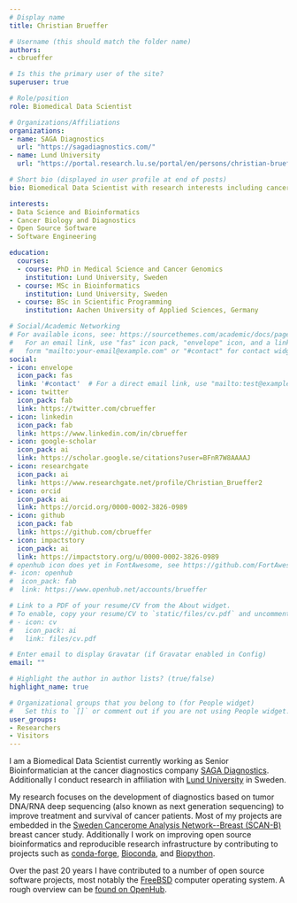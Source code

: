 ```yaml
---
# Display name
title: Christian Brueffer

# Username (this should match the folder name)
authors:
- cbrueffer

# Is this the primary user of the site?
superuser: true

# Role/position
role: Biomedical Data Scientist

# Organizations/Affiliations
organizations:
- name: SAGA Diagnostics
  url: "https://sagadiagnostics.com/"
- name: Lund University
  url: "https://portal.research.lu.se/portal/en/persons/christian-brueffer"

# Short bio (displayed in user profile at end of posts)
bio: Biomedical Data Scientist with research interests including cancer diagnostics, cancer biology, and open source bioinformatics.

interests:
- Data Science and Bioinformatics
- Cancer Biology and Diagnostics
- Open Source Software
- Software Engineering

education:
  courses:
  - course: PhD in Medical Science and Cancer Genomics
    institution: Lund University, Sweden
  - course: MSc in Bioinformatics
    institution: Lund University, Sweden
  - course: BSc in Scientific Programming
    institution: Aachen University of Applied Sciences, Germany

# Social/Academic Networking
# For available icons, see: https://sourcethemes.com/academic/docs/page-builder/#icons
#   For an email link, use "fas" icon pack, "envelope" icon, and a link in the
#   form "mailto:your-email@example.com" or "#contact" for contact widget.
social:
- icon: envelope
  icon_pack: fas
  link: '#contact'  # For a direct email link, use "mailto:test@example.org".
- icon: twitter
  icon_pack: fab
  link: https://twitter.com/cbrueffer
- icon: linkedin
  icon_pack: fab
  link: https://www.linkedin.com/in/cbrueffer
- icon: google-scholar
  icon_pack: ai
  link: https://scholar.google.se/citations?user=BFnR7W8AAAAJ
- icon: researchgate
  icon_pack: ai
  link: https://www.researchgate.net/profile/Christian_Brueffer2
- icon: orcid
  icon_pack: ai
  link: https://orcid.org/0000-0002-3826-0989
- icon: github
  icon_pack: fab
  link: https://github.com/cbrueffer
- icon: impactstory
  icon_pack: ai
  link: https://impactstory.org/u/0000-0002-3826-0989
# openhub icon does yet in FontAwesome, see https://github.com/FortAwesome/Font-Awesome/issues/8347
#- icon: openhub
#  icon_pack: fab
#  link: https://www.openhub.net/accounts/brueffer

# Link to a PDF of your resume/CV from the About widget.
# To enable, copy your resume/CV to `static/files/cv.pdf` and uncomment the lines below.
# - icon: cv
#   icon_pack: ai
#   link: files/cv.pdf

# Enter email to display Gravatar (if Gravatar enabled in Config)
email: ""

# Highlight the author in author lists? (true/false)
highlight_name: true

# Organizational groups that you belong to (for People widget)
#   Set this to `[]` or comment out if you are not using People widget.
user_groups:
- Researchers
- Visitors
---
```


I am a Biomedical Data Scientist currently working as Senior Bioinformatician at the cancer diagnostics company [SAGA Diagnostics](http://sagadiagnostics.com/). Additionally I conduct research in affiliation with
[Lund University](https://portal.research.lu.se/portal/en/persons/christian-brueffer) in Sweden.

My research focuses on the development of diagnostics based on tumor DNA/RNA deep sequencing
(also known as next generation sequencing) to improve treatment and survival of cancer patients.
Most of my projects are embedded in the [Sweden Cancerome Analysis Network--Breast (SCAN-B)](https://www.scan-b.lu.se/) breast cancer study.
Additionally I work on improving open source bioinformatics and reproducible research infrastructure
by contributing to projects such as [conda-forge](https://conda-forge.org/), [Bioconda](http://bioconda.github.io/), and [Biopython](http://biopython.org/).

Over the past 20 years I have contributed to a number of open source software projects, most notably the [FreeBSD](https://www.freebsd.org/) computer
operating system. A rough overview can be [found on OpenHub](https://www.openhub.net/accounts/brueffer).

